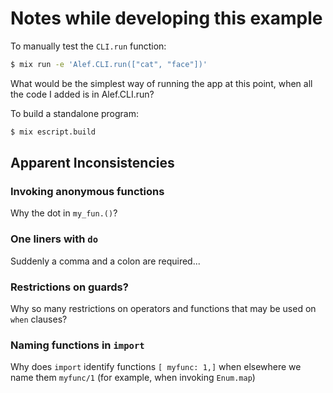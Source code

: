 # Notes while developing this example

To manually test the `CLI.run` function:

```bash
​​$ ​​mix run -e 'Alef.CLI.run(["cat", "face"])'
```

What would be the simplest way of running the app at this point, when all the code I added is in Alef.CLI.run?

To build a standalone program:

```bash
$ mix escript.build
```

## Apparent Inconsistencies

### Invoking anonymous functions

Why the dot in `my_fun.()`?

### One liners with `do`

Suddenly a comma and a colon are required...


### Restrictions on guards?

Why so many restrictions on operators and functions that may be used on `when` clauses?


### Naming functions in `import`

Why does `import` identify functions `[ myfunc: 1,]` when elsewhere we name them `myfunc/1` (for example, when invoking `Enum.map`)